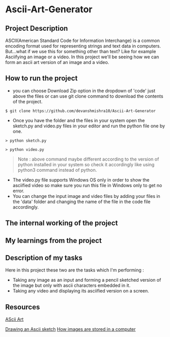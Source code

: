 # Ascii-Art-Generator
## Project Description
ASCII(American Standard Code for Information Interchange) is a common encoding format used for representing strings and text data in computers.
But…what if we use this for something other than text? Like for example Asciifying an image or a video. In this project we'll be seeing how we can form an ascii art version of an image and a video. 
## How to run the project
* you can choose Download Zip option in the dropdown of 'code' just above the files or can use git clone command to download the contents of the project.
```
$ git clone https://github.com/devanshmishra10/Ascii-Art-Generator
```
* Once you have the folder and the files in your system open the sketch.py and video.py files in your editor and run the python file one by one.
```
> python sketch.py
```
```
> python video.py
```
> Note : above command maybe different according to the version of python installed in your system so check it accordingly like using python3 command instead of python.
* The video.py file supports Windows OS only in order to show the asciified video so make sure you run this file in Windows only to get no error. 
* You can change the input image and video files by adding your files in the 'data' folder and changing the name of the file in the code file accordingly.
## The internal working of the project


## My learnings from the project


## Description of my tasks
Here in this project these two are the tasks which I'm performing :
* Taking any image as an input and forming a pencil sketched version of the image but only with ascii characters embedded in it.
* Taking any video and displaying its asciified version on a screen.
## Resources
[AScii Art](https://en.wikipedia.org/wiki/ASCII_art#Types_and_styles)

[Drawing an Ascii sketch](https://blog.waffles.space/2017/03/01/ascii-sketch/#fnref:2)
[How images are stored in a computer](https://alekya3.medium.com/how-images-are-stored-in-a-computer-f364d11b4e93)

